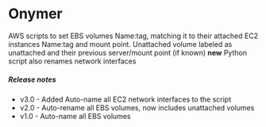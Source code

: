 # Onymer

AWS scripts to set EBS volumes Name:tag, matching it to their attached EC2 instances Name:tag and mount point. Unattached volume labeled as unattached and their previous server/mount point (if known)
**new** Python script also renames network interfaces  

##### Release notes 
* v3.0 - Added Auto-name all EC2 network interfaces to the script
* v2.0 - Auto-rename all EBS volumes, now includes unattached volumes
* v1.0 - Auto-name all EBS volumes
